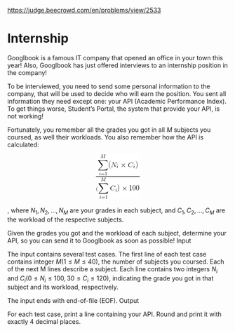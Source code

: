https://judge.beecrowd.com/en/problems/view/2533

# Internship

Googlbook is a famous IT company that opened an office in your town this year!
Also, Googlbook has just offered interviews to an internship position in the
company!

To be interviewed, you need to send some personal information to the company,
that will be used to decide who will earn the position. You sent all information
they need except one: your API (Academic Performance Index). To get things
worse, Student’s Portal, the system that provide your API, is not working!

Fortunately, you remember all the grades you got in all $M$ subjects you
coursed, as well their workloads. You also remember how the API is calculated:

<center><img src="imgs/estagio_fig.png"></center>

, where $N_1, N_2, ..., N_M$ are your grades in each subject, and $C_1, C_2,
..., C_M$ are the workload of the respective subjects.

Given the grades you got and the workload of each subject, determine your API,
so you can send it to Googlbook as soon as possible! Input

The input contains several test cases. The first line of each test case contains
integer $M (1 ≤ M ≤ 40)$, the number of subjects you coursed. Each of the next M
lines describe a subject. Each line contains two integers $N_i$ and $C_i (0 ≤
N_i ≤ 100, 30 ≤ C_i ≤ 120)$, indicating the grade you got in that subject and
its workload, respectively.

The input ends with end-of-file (EOF). Output

For each test case, print a line containing your API. Round and print it with
exactly 4 decimal places.



